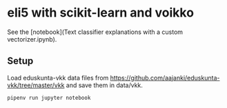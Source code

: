 # eli5 with scikit-learn and voikko

See the [notebook](Text classifier explanations with a custom vectorizer.ipynb).

## Setup

Load eduskunta-vkk data files from https://github.com/aajanki/eduskunta-vkk/tree/master/vkk and save them in data/vkk.

```
pipenv run jupyter notebook
```
